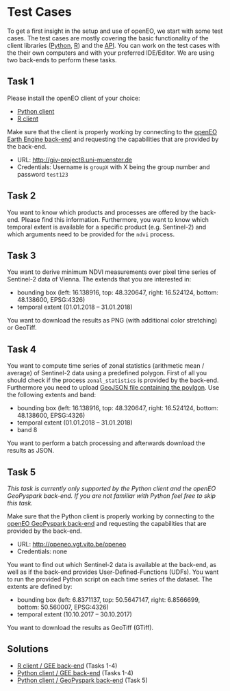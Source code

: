 # Test Cases
To get a first insight in the setup and use of openEO, we start with some test cases. The test cases are mostly covering the basic functionality of the client libraries ([Python](https://github.com/Open-EO/openeo-python-client), [R](https://github.com/Open-EO/openeo-r-client)) and the [API](https://github.com/Open-EO/openeo-api). You can work on the test cases with the their own computers and with your preferred IDE/Editor. We are using two back-ends to perform these tasks.

## Task 1

Please install the openEO client of your choice:

* [Python client](https://github.com/Open-EO/openeo-python-client)
* [R client](https://github.com/Open-EO/openeo-r-client)

Make sure that the client is properly working by connecting to the [openEO Earth Engine back-end](https://github.com/Open-EO/openeo-earthengine-driver) and requesting the capabilities that are provided by the back-end.

- URL: http://giv-project8.uni-muenster.de
- Credentials: Username is `groupX`  with X being the group number and password `test123`

## Task 2

You want to know which products and processes are offered by the back-end. Please find this information. Furthermore, you want to know which temporal extent is available for a specific product (e.g. Sentinel-2) and which arguments need to be provided for the `ndvi` process.

## Task 3

You want to derive minimum NDVI measurements over pixel time series of Sentinel-2 data of Vienna. The extends that you are interested in:

* bounding box (left: 16.138916, top: 48.320647, right: 16.524124, bottom: 48.138600, EPSG:4326)
* temporal extent (01.01.2018 – 31.01.2018)

You want to download the results as PNG (with additional color stretching) or GeoTiff.

## Task 4

You want to compute time series of zonal statistics (arithmetic mean / average) of Sentinel-2 data using a predefined polygon. First of all you should check if the process `zonal_statistics` is provided by the back-end. Furthermore you need to upload [GeoJSON file containing the poylgon](polygon.json). Use the following extents and band: 

* bounding box (left: 16.138916, top: 48.320647, right: 16.524124, bottom: 48.138600, EPSG:4326)
* temporal extent (01.01.2018 – 31.01.2018)
* band 8

You want to perform a batch processing and afterwards download the results as JSON.

## Task 5

*This task is currently only supported by the Python client and the openEO GeoPyspark back-end. If you are not familiar with Python feel free to skip this task.*

Make sure that the Python client is properly working by connecting to the [openEO GeoPyspark back-end](https://github.com/Open-EO/openeo-geopyspark-driver) and requesting the capabilities that are provided by the back-end.

- URL: http://openeo.vgt.vito.be/openeo
- Credentials: none

You want to find out which Sentinel-2 data is available at the back-end, as well as if the back-end provides User-Defined-Functions (UDFs). You want to run the provided Python script on each time series of the dataset. The extents are defined by: 

- bounding box (left: 6.8371137, top: 50.5647147, right: 6.8566699, bottom: 50.560007, EPSG:4326)
- temporal extent (10.10.2017 – 30.10.2017)

You want to download the results as GeoTiff (GTiff).

## Solutions

* [R client / GEE back-end](solution-r-gee.rmd) (Tasks 1-4)
* [Python client / GEE back-end](solution-python-gee.md) (Tasks 1-4)
* [Python client / GeoPyspark back-end](solution-python-geopyspark.md) (Task 5)
